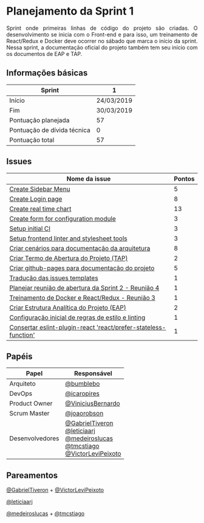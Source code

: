 # Planejamento da Sprint 1

<p align="justify">
Sprint onde primeiras linhas de código do projeto são criadas. O desenvolvimento se inicia com o Front-end e para isso, um treinamento de React/Redux e Docker deve ocorrer no sábado que marca o início da sprint. Nessa sprint, a documentação oficial do projeto também tem seu início com os documentos de EAP e TAP.
</p>

## Informações básicas

|Sprint|1|
|-----|-----|
|Início|24/03/2019|
|Fim|30/03/2019|
|Pontuação planejada|57|
|Pontuação de dívida técnica|0|
|Pontuação total|57|

## Issues

|Nome da issue|Pontos|
|-----|-----|
|[Create Sidebar Menu](https://github.com/fga-eps-mds/2019.1-unbrake/issues/7)|5|
|[Create Login page](https://github.com/fga-eps-mds/2019.1-unbrake/issues/8)|8|
|[Create real time chart](https://github.com/fga-eps-mds/2019.1-unbrake/issues/11)|13|
|[Create form for configuration module](https://github.com/fga-eps-mds/2019.1-unbrake/issues/9)|3|
|[Setup initial CI](https://github.com/fga-eps-mds/2019.1-unbrake/issues/13)|3|
|[Setup frontend linter and stylesheet tools](https://github.com/fga-eps-mds/2019.1-unbrake/issues/18)|3|
|[Criar cenários para documentação da arquitetura](https://github.com/fga-eps-mds/2019.1-unbrake/issues/20)|8|
|[Criar Termo de Abertura do Projeto (TAP)](https://github.com/fga-eps-mds/2019.1-unbrake/issues/22)|2|
|[Criar github-pages para documentação do projeto](https://github.com/fga-eps-mds/2019.1-unbrake/issues/24)|5|
|[Tradução das issues templates](https://github.com/fga-eps-mds/2019.1-unbrake/issues/25)|1|
|[Planejar reunião de abertura da Sprint 2 - Reunião 4](https://github.com/fga-eps-mds/2019.1-unbrake/issues/27)|1|
|[Treinamento de Docker e React/Redux - Reunião 3](https://github.com/fga-eps-mds/2019.1-unbrake/issues/28)|1|
|[Criar Estrutura Analítica do Projeto (EAP)](https://github.com/fga-eps-mds/2019.1-unbrake/issues/29)|2|
|[Configuração inicial de regras de estilo e linting](https://github.com/fga-eps-mds/2019.1-unbrake/issues/30)|1|
|[Consertar eslint-plugin-react 'react/prefer-stateless-function'](https://github.com/fga-eps-mds/2019.1-unbrake/issues/35)|1|


## Papéis


|Papel|Responsável|
|-----|-----|
|Arquiteto|[@bumblebo](https://github.com/Bumbleblo)|
|DevOps|[@icaropires](https://github.com/icaropires)|
|Product Owner|[@ViniciusBernardo](https://github.com/ViniciusBernardo)|
|Scrum Master|[@joaorobson](https://github.com/joaorobson)|
|Desenvolvedores | [@GabrielTiveron](https://github.com/GabrielTiveron)</br>[@leticiaarj](https://github.com/leticiaarj)</br>[@medeiroslucas](https://github.com/medeiroslucas)</br>[@tmcstiago](https://github.com/tmcstiago)</br>[@VictorLeviPeixoto](https://github.com/VictorLeviPeixoto)|

## Pareamentos 

[@GabrielTiveron](https://github.com/GabrielTiveron) + [@VictorLeviPeixoto](https://github.com/VictorLeviPeixoto)

[@leticiaarj](https://github.com/leticiaarj) 

[@medeiroslucas](https://github.com/medeiroslucas) + [@tmcstiago](https://github.com/tmcstiago)

